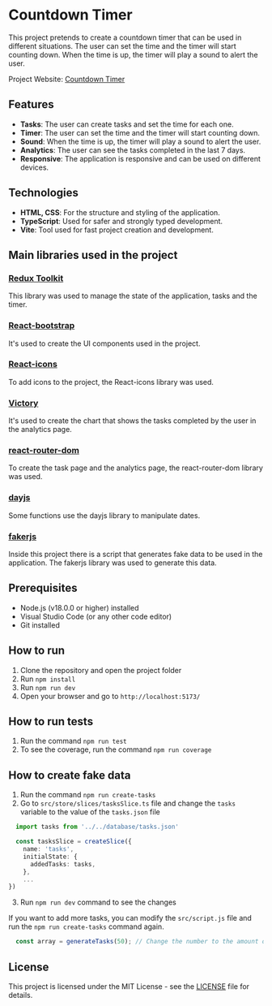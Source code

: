 # Countdown Timer
This project pretends to create a countdown timer that can be used in different situations. The user can set the time and the timer will start counting down. When the time is up, the timer will play a sound to alert the user.

Project Website: [Countdown Timer](https://main--arkon-data-test.netlify.app/)

## Features
- **Tasks**: The user can create tasks and set the time for each one.
- **Timer**: The user can set the time and the timer will start counting down.
- **Sound**: When the time is up, the timer will play a sound to alert the user.
- **Analytics**: The user can see the tasks completed in the last 7 days.
- **Responsive**: The application is responsive and can be used on different devices.

## Technologies
- **HTML, CSS**: For the structure and styling of the application.
- **TypeScript**: Used for safer and strongly typed development.
- **Vite**: Tool used for fast project creation and development.

## Main libraries used in the project
### [Redux Toolkit](https://redux-toolkit.js.org/)
  This library was used to manage the state of the application, tasks and the timer.
### [React-bootstrap](https://react-bootstrap.github.io/)
  It's used to create the UI components used in the project.

### [React-icons](https://react-icons.github.io/react-icons/)
  To add icons to the project, the React-icons library was used.
### [Victory](https://formidable.com/open-source/victory/)
  It's used to create the chart that shows the tasks completed by the user in the analytics page.
### [react-router-dom](https://reactrouter.com/en/main)
  To create the task page and the analytics page, the react-router-dom library was used.
### [dayjs](https://day.js.org/)
  Some functions use the dayjs library to manipulate dates.
### [fakerjs](https://fakerjs.dev/)
  Inside this project there is a script that generates fake data to be used in the application. The fakerjs library was used to generate this data.


## Prerequisites
- Node.js (v18.0.0 or higher) installed
- Visual Studio Code (or any other code editor)
- Git installed

## How to run
1. Clone the repository and open the project folder
2. Run `npm install`
3. Run `npm run dev`
4. Open your browser and go to `http://localhost:5173/`

## How to run tests
1. Run the command `npm run test`
2. To see the coverage, run the command `npm run coverage`

## How to create fake data
1. Run the command `npm run create-tasks`
2. Go to `src/store/slices/tasksSlice.ts` file and change the `tasks` variable to the value of the `tasks.json` file
  ```typescript
    import tasks from '../../database/tasks.json'

    const tasksSlice = createSlice({
      name: 'tasks',
      initialState: {
        addedTasks: tasks,
      },
      ...
  })
  ```
3. Run `npm run dev` command to see the changes

If you want to add more tasks, you can modify the `src/script.js` file and run the `npm run create-tasks` command again.
  ```javascript
    const array = generateTasks(50); // Change the number to the amount of tasks you want to generate
  ```

## License
This project is licensed under the MIT License - see the [LICENSE](LICENSE) file for details.


